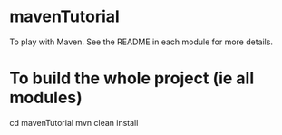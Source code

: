 # mavenTutorial
To play with Maven. See the README in each module for more details.


# To build the whole project (ie all modules)
cd mavenTutorial
mvn clean install
